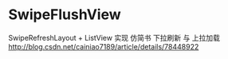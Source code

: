 # SwipeFlushView
SwipeRefreshLayout + ListView 实现 仿简书 下拉刷新 与 上拉加载
 
http://blog.csdn.net/cainiao7189/article/details/78448922
